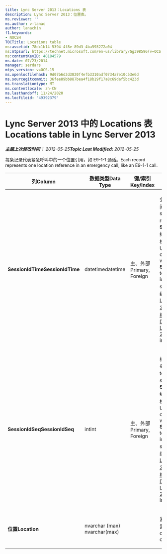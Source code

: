 ```yaml
---
title: Lync Server 2013：Locations 表
description: Lync Server 2013：位置表。
ms.reviewer: ''
ms.author: v-lanac
author: lanachin
f1.keywords:
- NOCSH
TOCTitle: Locations table
ms:assetid: 78dc1b14-5394-4f8e-89d3-4ba593272a04
ms:mtpsurl: https://technet.microsoft.com/en-us/library/Gg398596(v=OCS.15)
ms:contentKeyID: 48184579
ms.date: 07/23/2014
manager: serdars
mtps_version: v=OCS.15
ms.openlocfilehash: 9d07b6d3d3820f4efb3310adf0734a7e10c53e6d
ms.sourcegitcommit: 36fee89bb887bea4f18b19f17a8c69daf5bc423d
ms.translationtype: MT
ms.contentlocale: zh-CN
ms.lasthandoff: 11/24/2020
ms.locfileid: "49392379"
---
```

# <a name="locations-table-in-lync-server-2013"></a><span data-ttu-id="fc390-103">Lync Server 2013 中的 Locations 表</span><span class="sxs-lookup"><span data-stu-id="fc390-103">Locations table in Lync Server 2013</span></span>

<div data-xmlns="http://www.w3.org/1999/xhtml">

<div class="topic" data-xmlns="http://www.w3.org/1999/xhtml" data-msxsl="urn:schemas-microsoft-com:xslt" data-cs="https://msdn.microsoft.com/">

<div data-asp="https://msdn2.microsoft.com/asp">



</div>

<div id="mainSection">

<div id="mainBody"><span data-ttu-id="fc390-104">

<span> </span></span><span class="sxs-lookup"><span data-stu-id="fc390-104">

<span> </span></span></span>

<span data-ttu-id="fc390-105">_**主题上次修改时间：** 2012-05-25_</span><span class="sxs-lookup"><span data-stu-id="fc390-105">_**Topic Last Modified:** 2012-05-25_</span></span>

<span data-ttu-id="fc390-106">每条记录代表紧急呼叫中的一个位置引用，如 E9-1-1 通话。</span><span class="sxs-lookup"><span data-stu-id="fc390-106">Each record represents one location reference in an emergency call, like an E9-1-1 call.</span></span>


<table>
<colgroup>
<col style="width: 25%" />
<col style="width: 25%" />
<col style="width: 25%" />
<col style="width: 25%" />
</colgroup>
<thead>
<tr class="header">
<th><span data-ttu-id="fc390-107">列</span><span class="sxs-lookup"><span data-stu-id="fc390-107">Column</span></span></th>
<th><span data-ttu-id="fc390-108">数据类型</span><span class="sxs-lookup"><span data-stu-id="fc390-108">Data Type</span></span></th>
<th><span data-ttu-id="fc390-109">键/索引</span><span class="sxs-lookup"><span data-stu-id="fc390-109">Key/Index</span></span></th>
<th><span data-ttu-id="fc390-110">详细信息</span><span class="sxs-lookup"><span data-stu-id="fc390-110">Details</span></span></th>
</tr>
</thead>
<tbody>
<tr class="odd">
<td><p><span data-ttu-id="fc390-111"><strong>SessionIdTime</strong></span><span class="sxs-lookup"><span data-stu-id="fc390-111"><strong>SessionIdTime</strong></span></span></p></td>
<td><p><span data-ttu-id="fc390-112">datetime</span><span class="sxs-lookup"><span data-stu-id="fc390-112">datetime</span></span></p></td>
<td><p><span data-ttu-id="fc390-113">主、外部</span><span class="sxs-lookup"><span data-stu-id="fc390-113">Primary, Foreign</span></span></p></td>
<td><p><span data-ttu-id="fc390-114">会话请求的时间。</span><span class="sxs-lookup"><span data-stu-id="fc390-114">Time of session request.</span></span> <span data-ttu-id="fc390-115">与 <strong>SessionIdSeq</strong> 结合使用以唯一标识会话。</span><span class="sxs-lookup"><span data-stu-id="fc390-115">Used in conjunction with <strong>SessionIdSeq</strong> to uniquely identify a session.</span></span> <span data-ttu-id="fc390-116">有关详细信息，请参阅 <a href="lync-server-2013-dialogs-table.md">Lync Server 2013 中的对话框表</a> 。</span><span class="sxs-lookup"><span data-stu-id="fc390-116">See the <a href="lync-server-2013-dialogs-table.md">Dialogs table in Lync Server 2013</a> for more information.</span></span></p></td>
</tr>
<tr class="even">
<td><p><span data-ttu-id="fc390-117"><strong>SessionIdSeq</strong></span><span class="sxs-lookup"><span data-stu-id="fc390-117"><strong>SessionIdSeq</strong></span></span></p></td>
<td><p><span data-ttu-id="fc390-118">int</span><span class="sxs-lookup"><span data-stu-id="fc390-118">int</span></span></p></td>
<td><p><span data-ttu-id="fc390-119">主、外部</span><span class="sxs-lookup"><span data-stu-id="fc390-119">Primary, Foreign</span></span></p></td>
<td><p><span data-ttu-id="fc390-120">标识会话的 ID 号。</span><span class="sxs-lookup"><span data-stu-id="fc390-120">ID number to identify the session.</span></span> <span data-ttu-id="fc390-121">与 <strong>SessionIdTime</strong> 结合使用以唯一标识会话。</span><span class="sxs-lookup"><span data-stu-id="fc390-121">Used in conjunction with <strong>SessionIdTime</strong> to uniquely identify a session.</span></span> <span data-ttu-id="fc390-122">有关详细信息，请参阅 <a href="lync-server-2013-dialogs-table.md">Lync Server 2013 中的对话框表</a> 。</span><span class="sxs-lookup"><span data-stu-id="fc390-122">See the <a href="lync-server-2013-dialogs-table.md">Dialogs table in Lync Server 2013</a> for more information.</span></span></p></td>
</tr>
<tr class="odd">
<td><p><span data-ttu-id="fc390-123"><strong>位置</strong></span><span class="sxs-lookup"><span data-stu-id="fc390-123"><strong>Location</strong></span></span></p></td>
<td><p><span data-ttu-id="fc390-124">nvarchar (max) </span><span class="sxs-lookup"><span data-stu-id="fc390-124">nvarchar(max)</span></span></p></td>
<td></td>
<td><p><span data-ttu-id="fc390-125">紧急电话的位置。</span><span class="sxs-lookup"><span data-stu-id="fc390-125">Location of emergency call.</span></span></p></td>
</tr>
</tbody>
</table><span data-ttu-id="fc390-126">


</div>

<span> </span>

</div>

</div>

</span><span class="sxs-lookup"><span data-stu-id="fc390-126">


</div>

<span> </span>

</div>

</div>

</span></span></div>

